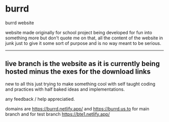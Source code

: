 # burrd
burrd website 

website made originally for school project being developed for fun into something more but don't quote me on that, all the content of the website in junk just to give it some sort of purpose and is no way meant to be serious.

------------------------------------------------------------------------------------------------
live branch is the website as it is currently being hosted minus the exes for the download links 
------------------------------------------------------------------------------------------------

new to all this just trying to make something cool with self taught coding and practices with half baked ideas and implementations.

any feedback / help appreciatied.

domains are https://burrd.netlify.app/ and https://burrd.us.to for main branch and for test branch https://bte1.netlify.app/
